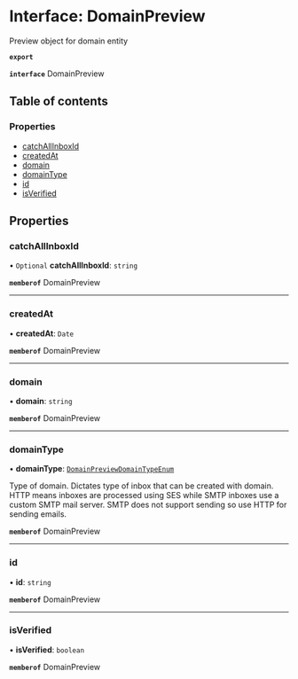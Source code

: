 # Interface: DomainPreview

Preview object for domain entity

**`export`**

**`interface`** DomainPreview

## Table of contents

### Properties

- [catchAllInboxId](DomainPreview.md#catchallinboxid)
- [createdAt](DomainPreview.md#createdat)
- [domain](DomainPreview.md#domain)
- [domainType](DomainPreview.md#domaintype)
- [id](DomainPreview.md#id)
- [isVerified](DomainPreview.md#isverified)

## Properties

### catchAllInboxId

• `Optional` **catchAllInboxId**: `string`

**`memberof`** DomainPreview

___

### createdAt

• **createdAt**: `Date`

**`memberof`** DomainPreview

___

### domain

• **domain**: `string`

**`memberof`** DomainPreview

___

### domainType

• **domainType**: [`DomainPreviewDomainTypeEnum`](../enums/DomainPreviewDomainTypeEnum.md)

Type of domain. Dictates type of inbox that can be created with domain. HTTP means inboxes are processed using SES while SMTP inboxes use a custom SMTP mail server. SMTP does not support sending so use HTTP for sending emails.

**`memberof`** DomainPreview

___

### id

• **id**: `string`

**`memberof`** DomainPreview

___

### isVerified

• **isVerified**: `boolean`

**`memberof`** DomainPreview
